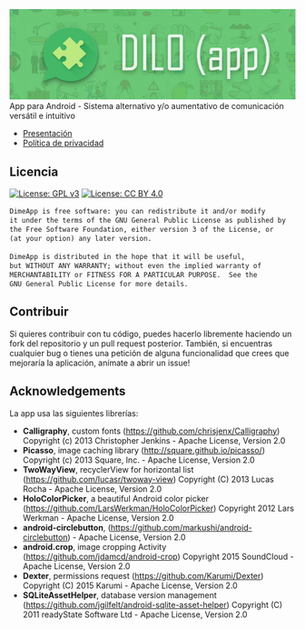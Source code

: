 
![DiloApp](docs/dilo_banner.jpg?raw=true "DiloApp")<br/>
App para Android - Sistema alternativo y/o aumentativo de comunicación versátil e intuitivo

* [Presentación](docs/usage)
* [Política de privacidad](docs/policy)

## Licencia

[![License: GPL v3](https://img.shields.io/badge/License-GPLv3-blue.svg)](https://www.gnu.org/licenses/gpl-3.0)  [![License: CC BY 4.0](https://licensebuttons.net/l/by/4.0/80x15.png)](https://creativecommons.org/licenses/by/4.0/)

	DimeApp is free software: you can redistribute it and/or modify
    it under the terms of the GNU General Public License as published by
    the Free Software Foundation, either version 3 of the License, or
    (at your option) any later version.

    DimeApp is distributed in the hope that it will be useful,
    but WITHOUT ANY WARRANTY; without even the implied warranty of
    MERCHANTABILITY or FITNESS FOR A PARTICULAR PURPOSE.  See the
    GNU General Public License for more details.

## Contribuir

Si quieres contribuir con tu código, puedes hacerlo libremente haciendo un fork del repositorio
y un pull request posterior. También, si encuentras cualquier bug o tienes una petición de alguna
funcionalidad que crees que mejoraría la aplicación, anímate a abrir un issue!


## Acknowledgements
La app usa las siguientes librerías:
* **Calligraphy**, custom fonts (https://github.com/chrisjenx/Calligraphy) Copyright (c) 2013 Christopher Jenkins - Apache License, Version 2.0
* **Picasso**, image caching library (http://square.github.io/picasso/) Copyright (c) 2013 Square, Inc. - Apache License, Version 2.0
* **TwoWayView**, recyclerView for horizontal list (https://github.com/lucasr/twoway-view) Copyright (C) 2013 Lucas Rocha - Apache License, Version 2.0
* **HoloColorPicker**, a beautiful Android color picker (https://github.com/LarsWerkman/HoloColorPicker) Copyright 2012 Lars Werkman - Apache License, Version 2.0
* **android-circlebutton**, (https://github.com/markushi/android-circlebutton) - Apache License, Version 2.0
* **android.crop**, image cropping Activity (https://github.com/jdamcd/android-crop) Copyright 2015 SoundCloud - Apache License, Version 2.0
* **Dexter**, permissions request (https://github.com/Karumi/Dexter) Copyright (C) 2015 Karumi - Apache License, Version 2.0
* **SQLiteAssetHelper**, database version management (https://github.com/jgilfelt/android-sqlite-asset-helper) Copyright (C) 2011 readyState Software Ltd - Apache License, Version 2.0